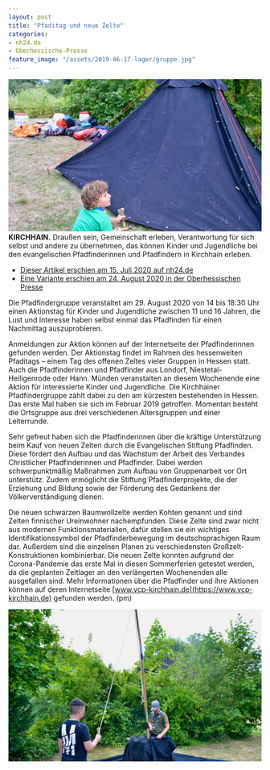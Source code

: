 ```yaml
---
layout: post
title: "Pfaditag und neue Zelte"
categories:
- nh24.de
- Oberhessische-Presse
feature_image: "/assets/2019-06-17-lager/gruppe.jpg"
---
```



![Ein Pfadfinder schlägt einen Hering aus Holz durch die Schlaufe der Kohte in den Boden](/assets/2020-07-sommerlager/zeltaufbau2.jpg#onethird#right) **KIRCHHAIN.** Draußen sein, Gemeinschaft erleben, Verantwortung für sich selbst und andere zu übernehmen, das können Kinder und Jugendliche bei den evangelischen Pfadfinderinnen und Pfadfindern in Kirchhain erleben. 


- [Dieser Artikel erschien am 15. Juli 2020 auf nh24.de](https://nh24.de/2020/08/15/pfaditag-und-neue-zelte/)
- [Eine Variante erschien am 24. August 2020 in der Oberhessischen Presse](/assets/references/2020-08-24-oberhessische-presse.pdf)


Die Pfadfindergruppe veranstaltet am 29. August 2020 von 14 bis 18:30 Uhr einen Aktionstag für Kinder und Jugendliche zwischen 11 und 16 Jahren, die Lust und Interesse haben selbst einmal das Pfadfinden für einen Nachmittag auszuprobieren.

Anmeldungen zur Aktion können auf der Internetseite der Pfadfinderinnen gefunden werden. Der Aktionstag findet im Rahmen des hessenweiten Pfaditags – einem Tag des offenen Zeltes vieler Gruppen in Hessen statt. Auch die Pfadfinderinnen und Pfadfinder aus Londorf, Niestetal-Heiligenrode oder Hann. Münden veranstalten an diesem Wochenende eine Aktion für interessierte Kinder und Jugendliche. Die Kirchhainer Pfadfindergruppe zählt dabei zu den am kürzesten bestehenden in Hessen. Das erste Mal haben sie sich im Februar 2019 getroffen. Momentan besteht die Ortsgruppe aus drei verschiedenen Altersgruppen und einer Leiterrunde.

Sehr gefreut haben sich die Pfadfinderinnen über die kräftige Unterstützung beim Kauf von neuen Zelten durch die Evangelischen Stiftung Pfadfinden. Diese fördert den Aufbau und das Wachstum der Arbeit des Verbandes Christlicher Pfadfinderinnen und Pfadfinder. Dabei werden schwerpunktmäßig Maßnahmen zum Aufbau von Gruppenarbeit vor Ort unterstütz. Zudem ermöglicht die Stiftung Pfadfinderprojekte, die der Erziehung und Bildung sowie der Förderung des Gedankens der Völkerverständigung dienen.

Die neuen schwarzen Baumwollzelte werden Kohten genannt und sind Zelten finnischer Ureinwohner nachempfunden. Diese Zelte sind zwar nicht aus modernen Funktionsmaterialien, dafür stellen sie ein wichtiges Identifikationssymbol der Pfadfinderbewegung im deutschsprachigen Raum dar. Außerdem sind die einzelnen Planen zu verschiedensten Großzelt-Konstruktionen kombinierbar. Die neuen Zelte konnten aufgrund der Corona-Pandemie das erste Mal in diesen Sommerferien getestet werden, da die geplanten Zeltlager an den verlängerten Wochenenden alle ausgefallen sind. Mehr Informationen über die Pfadfinder und ihre Aktionen können auf deren Internetseite [www.vcp-kirchhain.de](https://www.vcp-kirchhain.de) gefunden werden. (pm)

![Die Mittelstange der Kohte wird aufgestellt.](/assets/2020-07-sommerlager/zeltaufbau.jpg) 
